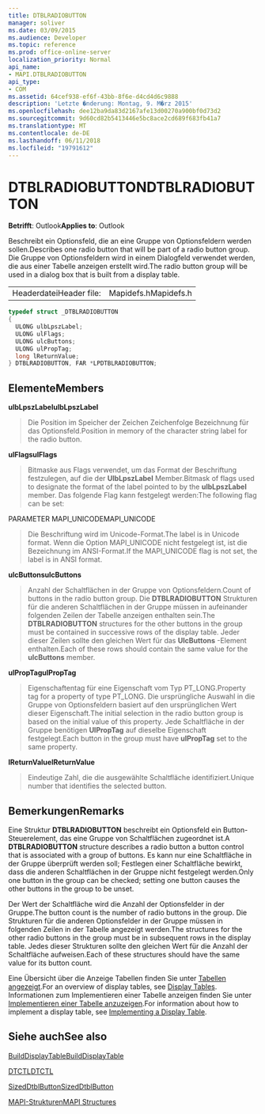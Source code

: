 ```yaml
---
title: DTBLRADIOBUTTON
manager: soliver
ms.date: 03/09/2015
ms.audience: Developer
ms.topic: reference
ms.prod: office-online-server
localization_priority: Normal
api_name:
- MAPI.DTBLRADIOBUTTON
api_type:
- COM
ms.assetid: 64cef938-ef6f-43bb-8f6e-d4cd4d6c9888
description: 'Letzte �nderung: Montag, 9. M�rz 2015'
ms.openlocfilehash: dee12ba9da83d2167afe13d00270a900bf0d73d2
ms.sourcegitcommit: 9d60cd82b5413446e5bc8ace2cd689f683fb41a7
ms.translationtype: MT
ms.contentlocale: de-DE
ms.lasthandoff: 06/11/2018
ms.locfileid: "19791612"
---
```

# <a name="dtblradiobutton"></a><span data-ttu-id="aa36b-103">DTBLRADIOBUTTON</span><span class="sxs-lookup"><span data-stu-id="aa36b-103">DTBLRADIOBUTTON</span></span>

  
  
<span data-ttu-id="aa36b-104">**Betrifft**: Outlook</span><span class="sxs-lookup"><span data-stu-id="aa36b-104">**Applies to**: Outlook</span></span> 
  
<span data-ttu-id="aa36b-105">Beschreibt ein Optionsfeld, die an eine Gruppe von Optionsfeldern werden sollen.</span><span class="sxs-lookup"><span data-stu-id="aa36b-105">Describes one radio button that will be part of a radio button group.</span></span> <span data-ttu-id="aa36b-106">Die Gruppe von Optionsfeldern wird in einem Dialogfeld verwendet werden, die aus einer Tabelle anzeigen erstellt wird.</span><span class="sxs-lookup"><span data-stu-id="aa36b-106">The radio button group will be used in a dialog box that is built from a display table.</span></span>
  
|||
|:-----|:-----|
|<span data-ttu-id="aa36b-107">Headerdatei</span><span class="sxs-lookup"><span data-stu-id="aa36b-107">Header file:</span></span>  <br/> |<span data-ttu-id="aa36b-108">Mapidefs.h</span><span class="sxs-lookup"><span data-stu-id="aa36b-108">Mapidefs.h</span></span>  <br/> |
   
```cpp
typedef struct _DTBLRADIOBUTTON
{
  ULONG ulbLpszLabel;
  ULONG ulFlags;
  ULONG ulcButtons;
  ULONG ulPropTag;
  long lReturnValue;
} DTBLRADIOBUTTON, FAR *LPDTBLRADIOBUTTON;

```

## <a name="members"></a><span data-ttu-id="aa36b-109">Elemente</span><span class="sxs-lookup"><span data-stu-id="aa36b-109">Members</span></span>

 <span data-ttu-id="aa36b-110">**ulbLpszLabel**</span><span class="sxs-lookup"><span data-stu-id="aa36b-110">**ulbLpszLabel**</span></span>
  
> <span data-ttu-id="aa36b-111">Die Position im Speicher der Zeichen Zeichenfolge Bezeichnung für das Optionsfeld.</span><span class="sxs-lookup"><span data-stu-id="aa36b-111">Position in memory of the character string label for the radio button.</span></span>
    
 <span data-ttu-id="aa36b-112">**ulFlags**</span><span class="sxs-lookup"><span data-stu-id="aa36b-112">**ulFlags**</span></span>
  
> <span data-ttu-id="aa36b-113">Bitmaske aus Flags verwendet, um das Format der Beschriftung festzulegen, auf die der **UlbLpszLabel** Member.</span><span class="sxs-lookup"><span data-stu-id="aa36b-113">Bitmask of flags used to designate the format of the label pointed to by the **ulbLpszLabel** member.</span></span> <span data-ttu-id="aa36b-114">Das folgende Flag kann festgelegt werden:</span><span class="sxs-lookup"><span data-stu-id="aa36b-114">The following flag can be set:</span></span> 
    
<span data-ttu-id="aa36b-115">PARAMETER MAPI_UNICODE</span><span class="sxs-lookup"><span data-stu-id="aa36b-115">MAPI_UNICODE</span></span> 
  
> <span data-ttu-id="aa36b-116">Die Beschriftung wird im Unicode-Format.</span><span class="sxs-lookup"><span data-stu-id="aa36b-116">The label is in Unicode format.</span></span> <span data-ttu-id="aa36b-117">Wenn die Option MAPI_UNICODE nicht festgelegt ist, ist die Bezeichnung im ANSI-Format.</span><span class="sxs-lookup"><span data-stu-id="aa36b-117">If the MAPI_UNICODE flag is not set, the label is in ANSI format.</span></span>
    
 <span data-ttu-id="aa36b-118">**ulcButtons**</span><span class="sxs-lookup"><span data-stu-id="aa36b-118">**ulcButtons**</span></span>
  
> <span data-ttu-id="aa36b-119">Anzahl der Schaltflächen in der Gruppe von Optionsfeldern.</span><span class="sxs-lookup"><span data-stu-id="aa36b-119">Count of buttons in the radio button group.</span></span> <span data-ttu-id="aa36b-120">Die **DTBLRADIOBUTTON** Strukturen für die anderen Schaltflächen in der Gruppe müssen in aufeinander folgenden Zeilen der Tabelle anzeigen enthalten sein.</span><span class="sxs-lookup"><span data-stu-id="aa36b-120">The **DTBLRADIOBUTTON** structures for the other buttons in the group must be contained in successive rows of the display table.</span></span> <span data-ttu-id="aa36b-121">Jeder dieser Zeilen sollte den gleichen Wert für das **UlcButtons** -Element enthalten.</span><span class="sxs-lookup"><span data-stu-id="aa36b-121">Each of these rows should contain the same value for the **ulcButtons** member.</span></span> 
    
 <span data-ttu-id="aa36b-122">**ulPropTag**</span><span class="sxs-lookup"><span data-stu-id="aa36b-122">**ulPropTag**</span></span>
  
> <span data-ttu-id="aa36b-123">Eigenschaftentag für eine Eigenschaft vom Typ PT_LONG.</span><span class="sxs-lookup"><span data-stu-id="aa36b-123">Property tag for a property of type PT_LONG.</span></span> <span data-ttu-id="aa36b-124">Die ursprüngliche Auswahl in die Gruppe von Optionsfeldern basiert auf den ursprünglichen Wert dieser Eigenschaft.</span><span class="sxs-lookup"><span data-stu-id="aa36b-124">The initial selection in the radio button group is based on the initial value of this property.</span></span> <span data-ttu-id="aa36b-125">Jede Schaltfläche in der Gruppe benötigen **UlPropTag** auf dieselbe Eigenschaft festgelegt.</span><span class="sxs-lookup"><span data-stu-id="aa36b-125">Each button in the group must have **ulPropTag** set to the same property.</span></span> 
    
 <span data-ttu-id="aa36b-126">**lReturnValue**</span><span class="sxs-lookup"><span data-stu-id="aa36b-126">**lReturnValue**</span></span>
  
> <span data-ttu-id="aa36b-127">Eindeutige Zahl, die die ausgewählte Schaltfläche identifiziert.</span><span class="sxs-lookup"><span data-stu-id="aa36b-127">Unique number that identifies the selected button.</span></span>
    
## <a name="remarks"></a><span data-ttu-id="aa36b-128">Bemerkungen</span><span class="sxs-lookup"><span data-stu-id="aa36b-128">Remarks</span></span>

<span data-ttu-id="aa36b-129">Eine Struktur **DTBLRADIOBUTTON** beschreibt ein Optionsfeld ein Button-Steuerelement, das eine Gruppe von Schaltflächen zugeordnet ist.</span><span class="sxs-lookup"><span data-stu-id="aa36b-129">A **DTBLRADIOBUTTON** structure describes a radio button a button control that is associated with a group of buttons.</span></span> <span data-ttu-id="aa36b-130">Es kann nur eine Schaltfläche in der Gruppe überprüft werden soll; Festlegen einer Schaltfläche bewirkt, dass die anderen Schaltflächen in der Gruppe nicht festgelegt werden.</span><span class="sxs-lookup"><span data-stu-id="aa36b-130">Only one button in the group can be checked; setting one button causes the other buttons in the group to be unset.</span></span> 
  
<span data-ttu-id="aa36b-131">Der Wert der Schaltfläche wird die Anzahl der Optionsfelder in der Gruppe.</span><span class="sxs-lookup"><span data-stu-id="aa36b-131">The button count is the number of radio buttons in the group.</span></span> <span data-ttu-id="aa36b-132">Die Strukturen für die anderen Optionsfelder in der Gruppe müssen in folgenden Zeilen in der Tabelle angezeigt werden.</span><span class="sxs-lookup"><span data-stu-id="aa36b-132">The structures for the other radio buttons in the group must be in subsequent rows in the display table.</span></span> <span data-ttu-id="aa36b-133">Jedes dieser Strukturen sollte den gleichen Wert für die Anzahl der Schaltfläche aufweisen.</span><span class="sxs-lookup"><span data-stu-id="aa36b-133">Each of these structures should have the same value for its button count.</span></span>
  
<span data-ttu-id="aa36b-134">Eine Übersicht über die Anzeige Tabellen finden Sie unter [Tabellen angezeigt](display-tables.md).</span><span class="sxs-lookup"><span data-stu-id="aa36b-134">For an overview of display tables, see [Display Tables](display-tables.md).</span></span> <span data-ttu-id="aa36b-135">Informationen zum Implementieren einer Tabelle anzeigen finden Sie unter [Implementieren einer Tabelle anzuzeigen](display-table-implementation.md).</span><span class="sxs-lookup"><span data-stu-id="aa36b-135">For information about how to implement a display table, see [Implementing a Display Table](display-table-implementation.md).</span></span>
  
## <a name="see-also"></a><span data-ttu-id="aa36b-136">Siehe auch</span><span class="sxs-lookup"><span data-stu-id="aa36b-136">See also</span></span>



[<span data-ttu-id="aa36b-137">BuildDisplayTable</span><span class="sxs-lookup"><span data-stu-id="aa36b-137">BuildDisplayTable</span></span>](builddisplaytable.md)
  
[<span data-ttu-id="aa36b-138">DTCTL</span><span class="sxs-lookup"><span data-stu-id="aa36b-138">DTCTL</span></span>](dtctl.md)
  
[<span data-ttu-id="aa36b-139">SizedDtblButton</span><span class="sxs-lookup"><span data-stu-id="aa36b-139">SizedDtblButton</span></span>](sizeddtblbutton.md)


[<span data-ttu-id="aa36b-140">MAPI-Strukturen</span><span class="sxs-lookup"><span data-stu-id="aa36b-140">MAPI Structures</span></span>](mapi-structures.md)


